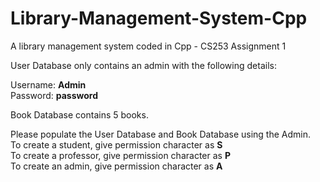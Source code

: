 # Library-Management-System-Cpp
A library management system coded in Cpp - CS253 Assignment 1

User Database only contains an admin with the following details:<br>

Username: **Admin**<br>
Password: **password**

Book Database contains 5 books.<br>

Please populate the User Database and Book Database using the Admin.<br>
To create a student, give permission character as **S**<br>
To create a professor, give permission character as **P**<br>
To create an admin, give permission character as **A**<br>
